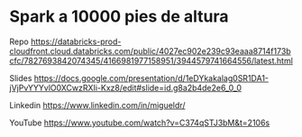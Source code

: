 # Spark a 10000 pies de altura

Repo
https://databricks-prod-cloudfront.cloud.databricks.com/public/4027ec902e239c93eaaa8714f173bcfc/7827693842074345/4166981977158951/3944579741664556/latest.html

Slides
https://docs.google.com/presentation/d/1eDYkakalag0SR1DA1-jVjPvYYYvlO0XCwzRXIi-Kxz8/edit#slide=id.g8a2b4de2e6_0_0

Linkedin
https://www.linkedin.com/in/migueldr/

YouTube
https://www.youtube.com/watch?v=C374qSTJ3bM&t=2106s
